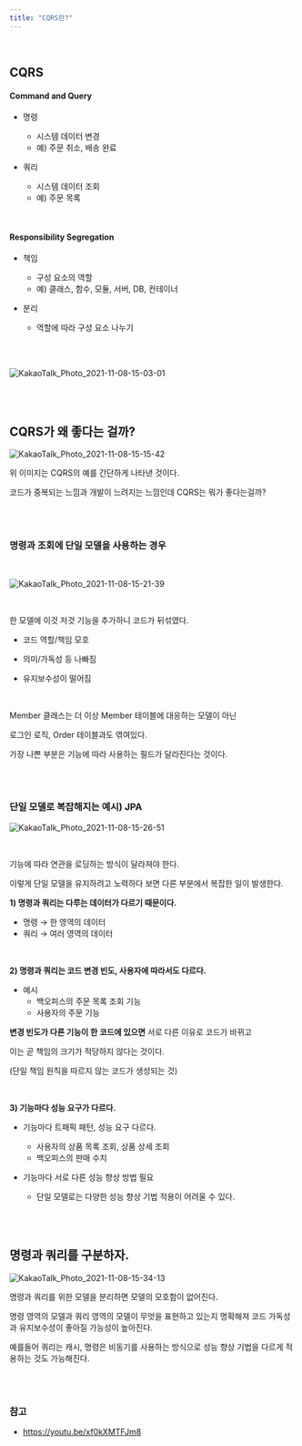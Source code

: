 ```yaml
---
title: "CQRS란?"       
---
```


<br />

## CQRS
 
#### Command and Query
* 명령
    - 시스템 데이터 변경 
    - 예) 주문 취소, 배송 완료 



* 쿼리 
    - 시스템 데이터 조회 
    - 예) 주문 목록 

<br />

#### Responsibility Segregation
* 책임 
  - 구성 요소의 역할 
  - 예) 클래스, 함수, 모듈, 서버, DB, 컨테이너 



* 분리 
  - 역할에 따라 구성 요소 나누기 

<br />
<br />

![KakaoTalk_Photo_2021-11-08-15-03-01](https://user-images.githubusercontent.com/33855307/140691922-4135df27-6d3c-4aea-9d94-35121d3ca3f3.jpeg)


<br />
<br />


## CQRS가 왜 좋다는 걸까?

![KakaoTalk_Photo_2021-11-08-15-15-42](https://user-images.githubusercontent.com/33855307/140693094-a3788958-db1f-4674-8193-9478927d48ba.jpeg)


위 이미지는 CQRS의 예를 간단하게 나타낸 것이다. 

코드가 중복되는 느낌과 개발이 느려지는 느낌인데 CQRS는 뭐가 좋다는걸까?

<br />
<br />

### 명령과 조회에 단일 모델을 사용하는 경우 

<br />

![KakaoTalk_Photo_2021-11-08-15-21-39](https://user-images.githubusercontent.com/33855307/140693671-65ae61c7-c6a1-4bf9-8ba2-f832e7af0e45.jpeg)

<br />


한 모델에 이것 저것 기능을 추가하니 코드가 뒤섞였다. 

* 코드 역할/책임 모호 

* 의미/가독성 등 나빠짐 

* 유지보수성이 떨어짐

<br />

Member 클래스는 더 이상 Member 테이블에 대응하는 모델이 아닌   

로그인 로직, Order 테이블과도 엮여있다. 


가장 나쁜 부분은 기능에 따라 사용하는 필드가 달라진다는 것이다. 

<br />
<br />

### 단일 모델로 복잡해지는 예시) JPA 

![KakaoTalk_Photo_2021-11-08-15-26-51](https://user-images.githubusercontent.com/33855307/140694166-e12082fe-0263-43de-9367-74de01e4c52c.jpeg)

<br />

기능에 따라 연관을 로딩하는 방식이 달라져야 한다. 

이렇게 단일 모델을 유지하려고 노력하다 보면 다른 부분에서 복잡한 일이 발생한다. 

**1) 명령과 쿼리는 다루는 데이터가 다르기 때문이다.**

* 명령 → 한 영역의 데이터 
* 쿼리 → 여러 영역의 데이터 

<br />

**2) 명령과 쿼리는 코드 변경 빈도, 사용자에 따라서도 다르다.**
* 예시 
  - 백오피스의 주문 목록 조회 기능 
  - 사용자의 주문 기능

**변경 빈도가 다른 기능이 한 코드에 있으면** 서로 다른 이유로 코드가 바뀌고   

이는 곧 책임의 크기가 적당하지 않다는 것이다. 

(단일 책임 원칙을 따르지 않는 코드가 생성되는 것)

<br />

**3) 기능마다 성능 요구가 다르다.**

* 기능마다 트패픽 패턴, 성능 요구 다르다. 
    - 사용자의 상품 목록 조회, 상품 상세 조회 
    - 백오피스의 판매 수치 



* 기능마다 서로 다른 성능 향상 방법 필요 
  - 단일 모델로는 다양한 성능 향상 기법 적용이 어려울 수 있다. 



<br />
<br />


## 명령과 쿼리를 구분하자. 

![KakaoTalk_Photo_2021-11-08-15-34-13](https://user-images.githubusercontent.com/33855307/140694915-96bb5267-02c7-4a4d-8629-50212d7299c3.jpeg)


명령과 쿼리를 위한 모델을 분리하면 모델의 모호함이 없어진다. 

명령 영역의 모델과 쿼리 영역의 모델이 무엇을 표현하고 있는지 명확해져 코드 가독성과 유지보수성이 좋아질 가능성이 높아진다. 

예를들어 쿼리는 캐시, 명령은 비동기를 사용하는 방식으로 성능 향상 기법을 다르게 적용하는 것도 가능해진다. 


<br />
<br />


### 참고 
* <https://youtu.be/xf0kXMTFJm8>

<br />